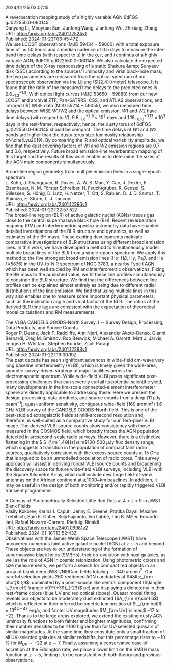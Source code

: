 2024/01/25 03:07:15  

A reverberation mapping study of a highly variable AGN 6dFGS
  gJ022550.0-060145  
Danyang Li, Mouyuan Sun, Junfeng Wang, Jianfeng Wu, Zhixiang Zhang  
URL: http://arxiv.org/abs/2401.12524v1  
Published: 2024-01-23T06:45:47Z  
  We use LCOGT observations (MJD $59434-59600$) with a total exposure time of $\simeq 50$ hours and a median cadence of $0.5$ days to measure the inter-band time delays (with respect to $u$) in the $g$, $r$, and $i$ continua of a highly variable AGN, 6dFGS gJ022550.0-060145. We also calculate the expected time delays of the X-ray reprocessing of a static Shakura \&amp; Sunyaev disk (SSD) according to the sources' luminosity and virial black-hole mass; the two parameters are measured from the optical spectrum of our spectroscopic observation via the Lijiang \SI{2.4}{\meter} telescope. It is found that the ratio of the measured time delays to the predicted ones is $2.6_{-1.3}^{+1.3}$. With optical light curves (MJD $53650-59880$) from our new LCOGT and archival ZTF, Pan-SATRRS, CSS, and ATLAS observations, and infrared (IR) WISE data (MJD $55214-59055$), we also measured time delays between WISE $W1$/$W2$ and the optical emission. $W1$ and $W2$ have time delays (with respect to V), $9.6^{+2.9}_{-1.6}\times 10^2$ days and $1.18^{+0.13}_{-0.10}\times 10^3$ days in the rest-frame, respectively; hence, the dusty torus of 6dFGS gJ022550.0-060145 should be compact. The time delays of $W1$ and $W2$ bands are higher than the dusty torus size-luminosity relationship of~\cite{Lyu2019}. By comparing the IR and optical variability amplitude, we find that the dust covering factors of $W1$ and $W2$ emission regions are 0.7 and 0.6, respectively. Future broad emission-line reverberation mapping of this target and the results of this work enable us to determine the sizes of the AGN main components simultaneously.   

Broad-line region geometry from multiple emission lines in a
  single-epoch spectrum  
L. Kuhn, J. Shangguan, R. Davies, A. W. S. Man, Y. Cao, J. Dexter, F. Eisenhauer, N. M. Förster Schreiber, H. Feuchtgruber, R. Genzel, S. Gillessen, S. Hönig, D. Lutz, H. Netzer, T. Ott, S. Rabien, D. J. D. Santos, T. Shimizu, E. Sturm, L. J. Tacconi  
URL: http://arxiv.org/abs/2401.12396v1  
Published: 2024-01-22T22:57:52Z  
  The broad-line region (BLR) of active galactic nuclei (AGNs) traces gas close to the central supermassive black hole (BH). Recent reverberation mapping (RM) and interferometric spectro-astrometry data have enabled detailed investigations of the BLR structure and dynamics, as well as estimates of the BH mass. These exciting developments motivate comparative investigations of BLR structures using different broad emission lines. In this work, we have developed a method to simultaneously model multiple broad lines of the BLR from a single-epoch spectrum. We apply this method to the five strongest broad emission lines (H$\alpha$, H$\beta$, H$\gamma$, Pa$\beta$, and He $I\;\lambda$5876) in the UV-to-NIR spectrum of NGC 3783, a nearby Type I AGN which has been well studied by RM and interferometric observations. Fixing the BH mass to the published value, we fit these line profiles simultaneously to constrain the BLR structure. We find that the differences between line profiles can be explained almost entirely as being due to different radial distributions of the line emission. We find that using multiple lines in this way also enables one to measure some important physical parameters, such as the inclination angle and virial factor of the BLR. The ratios of the derived BLR time lags are consistent with the expectation of theoretical model calculations and RM measurements.   

The VLBA CANDELS GOODS-North Survey. I -- Survey Design, Processing,
  Data Products, and Source Counts  
Roger P. Deane, Jack F. Radcliffe, Ann Njeri, Alexander Akoto-Danso, Gianni Bernardi, Oleg M. Smirnov, Rob Beswick, Michael A. Garrett, Matt J. Jarvis, Imogen H. Whittam, Stephen Bourke, Zsolt Paragi  
URL: http://arxiv.org/abs/2401.12298v1  
Published: 2024-01-22T19:00:19Z  
  The past decade has seen significant advances in wide-field cm-wave very long baseline interferometry (VLBI), which is timely given the wide-area, synoptic survey-driven strategy of major facilities across the electromagnetic spectrum. While wide-field VLBI poses significant post-processing challenges that can severely curtail its potential scientific yield, many developments in the km-scale connected-element interferometer sphere are directly applicable to addressing these. Here we present the design, processing, data products, and source counts from a deep (11 $\mu$Jy beam$^{-1}$), quasi-uniform sensitivity, contiguous wide-field (160 arcmin$^2$) 1.6 GHz VLBI survey of the CANDELS GOODS-North field. This is one of the best-studied extragalactic fields at milli-arcsecond resolution and, therefore, is well-suited as a comparative study for our Tera-pixel VLBI image. The derived VLBI source counts show consistency with those measured in the COSMOS field, which broadly traces the AGN population detected in arcsecond-scale radio surveys. However, there is a distinctive flattening in the $ S_{\rm 1.4GHz}\sim$100-500 $\mu$Jy flux density range, which suggests a transition in the population of compact faint radio sources, qualitatively consistent with the excess source counts at 15 GHz that is argued to be an unmodelled population of radio cores. This survey approach will assist in deriving robust VLBI source counts and broadening the discovery space for future wide-field VLBI surveys, including VLBI with the Square Kilometre Array, which will include new large field-of-view antennas on the African continent at $\gtrsim$1000~km baselines. In addition, it may be useful in the design of both monitoring and/or rapidly triggered VLBI transient programmes.   

A Census of Photometrically Selected Little Red Dots at 4 &lt; z &lt; 9 in
  JWST Blank Fields  
Vasily Kokorev, Karina I. Caputi, Jenny E. Greene, Pratika Dayal, Maxime Trebitsch, Sam E. Cutler, Seiji Fujimoto, Ivo Labbé, Tim B. Miller, Edoardo Iani, Rafael Navarro-Carrera, Pierluigi Rinaldi  
URL: http://arxiv.org/abs/2401.09981v2  
Published: 2024-01-18T13:52:43Z  
  Observations with the James Webb Space Telescope (JWST) have uncovered numerous faint active galactic nuclei (AGN) at $z\sim5$ and beyond. These objects are key to our understanding of the formation of supermassive black holes (SMBHs), their co-evolution with host galaxies, as well as the role of AGN in cosmic reionization. Using photometric colors and size measurements, we perform a search for compact red objects in an array of blank deep JWST/NIRCam fields totaling $\sim340$ arcmin$^{2}$. Our careful selection yields 260 reddened AGN candidates at $4&lt;z_{\rm phot}&lt;9$, dominated by a point-source like central component ($\langle r_{\rm eff} \rangle =91^{+39}_{-23}$ pc) and displaying a dichotomy in their rest-frame colors (blue UV and red optical slopes). Quasar model fitting reveals our objects to be moderately dust extincted ($A_{\rm V}\sim1.6$), which is reflected in their inferred bolometric luminosities of $L_{\rm bol}$ = 10$^{44-47}$ erg/s, and fainter UV magnitudes $M_{\rm UV} \simeq$ $-17$ to $-22$. Thanks to the large areas explored, we extend the existing dusty AGN luminosity functions to both fainter and brighter magnitudes, confirming their number densities to be $\times100$ higher than for UV-selected quasars of similar magnitudes. At the same time they constitute only a small fraction of all UV-selected galaxies at similar redshifts, but this percentage rises to $\sim$10 % for $M_{UV}\sim -22$ at $z\sim7$. Finally, assuming a conservative case of accretion at the Eddington rate, we place a lower limit on the SMBH mass function at $z\sim5$, finding it to be consistent with both theory and previous observations.   

